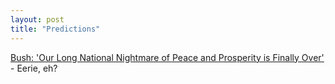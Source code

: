 ```yaml
---
layout: post
title: "Predictions"
---
```




<a href="http://www.theonion.com/onion3701/bush_nightmare.html">Bush: 'Our Long National Nightmare of Peace and Prosperity is Finally Over'</a> - Eerie, eh?


